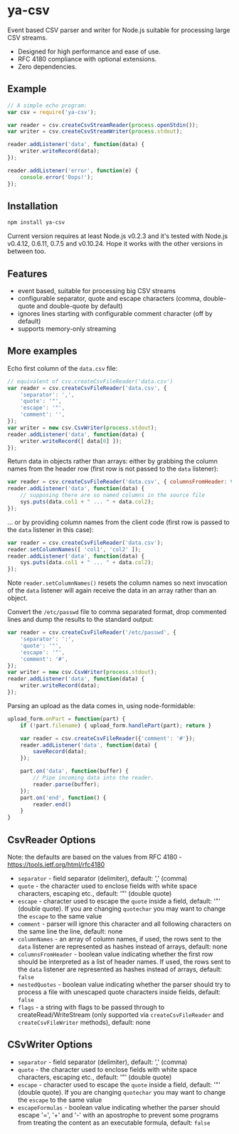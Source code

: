 # ya-csv

Event based CSV parser and writer for Node.js suitable for processing large CSV streams.

  * Designed for high performance and ease of use.
  * RFC 4180 compliance with optional extensions.
  * Zero dependencies.

## Example
```js
// A simple echo program:
var csv = require('ya-csv');

var reader = csv.createCsvStreamReader(process.openStdin());
var writer = csv.createCsvStreamWriter(process.stdout);

reader.addListener('data', function(data) {
    writer.writeRecord(data);
});

reader.addListener('error', function(e) {
    console.error('Oops!');
});
```

## Installation
```bash
npm install ya-csv
```

Current version requires at least Node.js v0.2.3 and it's tested with Node.js v0.4.12, 0.6.11, 0.7.5 and v0.10.24. Hope it works with the other versions in between too.

## Features

 - event based, suitable for processing big CSV streams
 - configurable separator, quote and escape characters (comma, double-quote and double-quote by default)
 - ignores lines starting with configurable comment character (off by default)
 - supports memory-only streaming

## More examples

Echo first column of the `data.csv` file:
```js
// equivalent of csv.createCsvFileReader('data.csv') 
var reader = csv.createCsvFileReader('data.csv', {
    'separator': ',',
    'quote': '"',
    'escape': '"',       
    'comment': '',
});
var writer = new csv.CsvWriter(process.stdout);
reader.addListener('data', function(data) {
    writer.writeRecord([ data[0] ]);
});
```

Return data in objects rather than arrays: either by grabbing the column names from the header row (first row is not passed to the `data` listener):
```js
var reader = csv.createCsvFileReader('data.csv', { columnsFromHeader: true });
reader.addListener('data', function(data) {
    // supposing there are so named columns in the source file
    sys.puts(data.col1 + " ... " + data.col2);
});
```

... or by providing column names from the client code (first row is passed to the `data` listener in this case):
```js
var reader = csv.createCsvFileReader('data.csv');
reader.setColumnNames([ 'col1', 'col2' ]);
reader.addListener('data', function(data) {
    sys.puts(data.col1 + " ... " + data.col2);
});
```

Note `reader.setColumnNames()` resets the column names so next invocation of the `data` listener will again receive the data in an array rather than an object.

Convert the `/etc/passwd` file to comma separated format, drop commented lines and dump the results to the standard output:
```js
var reader = csv.createCsvFileReader('/etc/passwd', {
    'separator': ':',
    'quote': '"',
    'escape': '"',
    'comment': '#',
});
var writer = new csv.CsvWriter(process.stdout);
reader.addListener('data', function(data) {
    writer.writeRecord(data);
});
```

Parsing an upload as the data comes in, using node-formidable:
```js
upload_form.onPart = function(part) {
    if (!part.filename) { upload_form.handlePart(part); return }

    var reader = csv.createCsvFileReader({'comment': '#'});
    reader.addListener('data', function(data) {
        saveRecord(data);
    });

    part.on('data', function(buffer) {
        // Pipe incoming data into the reader.
        reader.parse(buffer);
    });
    part.on('end', function() {
        reader.end()
    }
}
```

## CsvReader Options

Note: the defaults are based on the values from RFC 4180 -
https://tools.ietf.org/html/rfc4180

  * `separator` - field separator (delimiter), default: ',' (comma)
  * `quote` - the character used to enclose fields with white space
    characters, escaping etc., default: '"' (double quote)
  * `escape` - character used to escape the `quote` inside a
    field, default: '"' (double quote). If you are changing `quotechar`
    you may want to change the `escape` to the same value
  * `comment` - parser will ignore this character and all following
    characters on the same line
    the line, default: none
  * `columnNames` - an array of column names, if used, the rows sent to
    the `data` listener are represented as hashes instead of arrays,
    default: none
  * `columnsFromHeader` - boolean value indicating whether the first row
    should be interpreted as a list of header names. If used, the rows
    sent to the `data` listener are represented as hashes instead of arrays,
    default: `false`
  * `nestedQuotes` - boolean value indicating whether the parser should
    try to process a file with unescaped quote characters inside fields,
    default: `false`
  * `flags` - a string with flags to be passed through to
    createRead/WriteStream (only supported via `createCsvFileReader`
    and `createCsvFileWriter` methods), default: none

## CSvWriter Options

  * `separator` - field separator (delimiter), default: ',' (comma)
  * `quote` - the character used to enclose fields with white space
    characters, escaping etc., default: '"' (double quote)
  * `escape` - character used to escape the `quote` inside a
    field, default: '"' (double quote). If you are changing `quotechar`
    you may want to change the `escape` to the same value
  * `escapeFormulas` - boolean value indicating whether the parser should
    escape '=', '+' and '-' with an apostrophe to prevent some programs
    from treating the content as an executable formula, default: `false`
